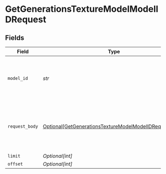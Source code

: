 # GetGenerationsTextureModelModelIDRequest


## Fields

| Field                                                                                                                             | Type                                                                                                                              | Required                                                                                                                          | Description                                                                                                                       |
| --------------------------------------------------------------------------------------------------------------------------------- | --------------------------------------------------------------------------------------------------------------------------------- | --------------------------------------------------------------------------------------------------------------------------------- | --------------------------------------------------------------------------------------------------------------------------------- |
| `model_id`                                                                                                                        | *str*                                                                                                                             | :heavy_check_mark:                                                                                                                | _"modelId" is required (enter it either in parameters or request body)_                                                           |
| `request_body`                                                                                                                    | [Optional[GetGenerationsTextureModelModelIDRequestBody]](../../models/operations/getgenerationstexturemodelmodelidrequestbody.md) | :heavy_minus_sign:                                                                                                                | Query parameters can also be provided in the request body as a JSON object                                                        |
| `limit`                                                                                                                           | *Optional[int]*                                                                                                                   | :heavy_minus_sign:                                                                                                                | N/A                                                                                                                               |
| `offset`                                                                                                                          | *Optional[int]*                                                                                                                   | :heavy_minus_sign:                                                                                                                | N/A                                                                                                                               |